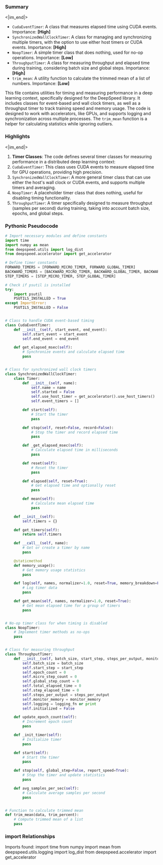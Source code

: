 

### Summary

<|im_end|>

* `CudaEventTimer`: A class that measures elapsed time using CUDA events. Importance: **[High]**
* `SynchronizedWallClockTimer`: A class for managing and synchronizing multiple timers, with the option to use either host timers or CUDA events. Importance: **[High]**
* `NoopTimer`: A simple timer class that does nothing, used for no-op operations. Importance: **[Low]**
* `ThroughputTimer`: A class for measuring throughput and elapsed time during training, considering batch size and global steps. Importance: **[High]**
* `trim_mean`: A utility function to calculate the trimmed mean of a list of numbers. Importance: **[Low]** 

This file contains utilities for timing and measuring performance in a deep learning context, specifically designed for the DeepSpeed library. It includes classes for event-based and wall clock timers, as well as a throughput timer to track training speed and memory usage. The code is designed to work with accelerators, like GPUs, and supports logging and synchronization across multiple processes. The `trim_mean` function is a helper for calculating statistics while ignoring outliers.

### Highlights

<|im_end|>

1. **Timer Classes**: The code defines several timer classes for measuring performance in a distributed deep learning context:
2. `CudaEventTimer`: This class uses CUDA events to measure elapsed time for GPU operations, providing high precision.
3. `SynchronizedWallClockTimer`: A more general timer class that can use either the host's wall clock or CUDA events, and supports multiple timers and averaging.
4. `NoopTimer`: A placeholder timer class that does nothing, useful for disabling timing functionality.
5. `ThroughputTimer`: A timer specifically designed to measure throughput (samples per second) during training, taking into account batch size, epochs, and global steps.

### Pythonic Pseudocode

```python
# Import necessary modules and define constants
import time
import numpy as mean
from deepspeed.utils import log_dist
from deepspeed.accelerator import get_accelerator

# Define timer constants
FORWARD_TIMERS = [FORWARD_MICRO_TIMER, FORWARD_GLOBAL_TIMER]
BACKWARD_TIMERS = [BACKWARD_MICRO_TIMER, BACKWARD_GLOBAL_TIMER, BACKWARD_INNER_TIMERS, BACKWARD_REDUCE_TIMERS]
STEP_TIMERS = [STEP_MICRO_TIMER, STEP_GLOBAL_TIMER]

# Check if psutil is installed
try:
    import psutil
    PSUTILS_INSTALLED = True
except ImportError:
    PSUTILS_INSTALLED = False


# Class to handle CUDA event-based timing
class CudaEventTimer:
    def __init__(self, start_event, end_event):
        self.start_event = start_event
        self.end_event = end_event

    def get_elapsed_msec(self):
        # Synchronize events and calculate elapsed time
        pass


# Class for synchronized wall clock timers
class SynchronizedWallClockTimer:
    class Timer:
        def __init__(self, name):
            self.name = name
            self.started = False
            self.use_host_timer = get_accelerator().use_host_timers()
            self.event_timers = []

        def start(self):
            # Start the timer
            pass

        def stop(self, reset=False, record=False):
            # Stop the timer and record elapsed time
            pass

        def _get_elapsed_msec(self):
            # Calculate elapsed time in milliseconds
            pass

        def reset(self):
            # Reset the timer
            pass

        def elapsed(self, reset=True):
            # Get elapsed time and optionally reset
            pass

        def mean(self):
            # Calculate mean elapsed time
            pass

    def __init__(self):
        self.timers = {}

    def get_timers(self):
        return self.timers

    def __call__(self, name):
        # Get or create a timer by name
        pass

    @staticmethod
    def memory_usage():
        # Get memory usage statistics
        pass

    def log(self, names, normalizer=1.0, reset=True, memory_breakdown=False, ranks=None):
        # Log timer data
        pass

    def get_mean(self, names, normalizer=1.0, reset=True):
        # Get mean elapsed time for a group of timers
        pass


# No-op timer class for when timing is disabled
class NoopTimer:
    # Implement timer methods as no-ops
    pass


# Class for measuring throughput
class ThroughputTimer:
    def __init__(self, batch_size, start_step, steps_per_output, monitor_memory=False, logging_fn=None):
        self.batch_size = batch_size
        self.start_step = start_step
        self.epoch_count = 0
        self.micro_step_count = 0
        self.global_step_count = 0
        self.total_elapsed_time = 0
        self.step_elapsed_time = 0
        self.steps_per_output = steps_per_output
        self.monitor_memory = monitor_memory
        self.logging = logging_fn or print
        self.initialized = False

    def update_epoch_count(self):
        # Increment epoch count
        pass

    def _init_timer(self):
        # Initialize timer
        pass

    def start(self):
        # Start the timer
        pass

    def stop(self, global_step=False, report_speed=True):
        # Stop the timer and update statistics
        pass

    def avg_samples_per_sec(self):
        # Calculate average samples per second
        pass


# Function to calculate trimmed mean
def trim_mean(data, trim_percent):
    # Compute trimmed mean of a list
    pass
```


### import Relationships

Imports found:
import time
from numpy import mean
from deepspeed.utils.logging import log_dist
from deepspeed.accelerator import get_accelerator
